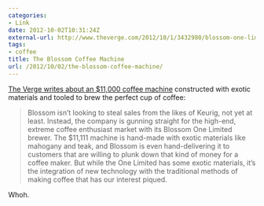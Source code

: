 ```yaml
---
categories:
- Link
date: 2012-10-02T10:31:24Z
external-url: http://www.theverge.com/2012/10/1/3432980/blossom-one-limited-coffee-maker-11111
tags:
- coffee
title: The Blossom Coffee Machine
url: /2012/10/02/the-blossom-coffee-machine/
---
```


[The Verge writes about an $11,000 coffee machine](http://www.theverge.com/2012/10/1/3432980/blossom-one-limited-coffee-maker-11111) constructed with exotic materials and tooled to brew the perfect cup of coffee:

> Blossom isn’t looking to steal sales from the likes of Keurig, not yet at least. Instead, the company is gunning straight for the high-end, extreme coffee enthusiast market with its Blossom One Limited brewer. The $11,111 machine is hand-made with exotic materials like mahogany and teak, and Blossom is even hand-delivering it to customers that are willing to plunk down that kind of money for a coffee maker. But while the One Limited has some exotic materials, it’s the integration of new technology with the traditional methods of making coffee that has our interest piqued.

Whoh.
